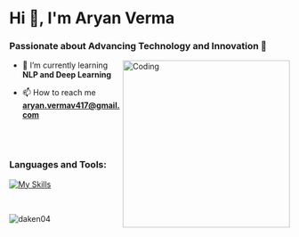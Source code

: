 <h1>Hi 👋, I'm Aryan Verma</h1>
<h3>Passionate about Advancing Technology and Innovation 🚀</h3>
<img align="right" alt="Coding" width="300" src="https://miro.medium.com/v2/resize:fit:640/format:webp/1*um19N_oeTKlmrHMov0O5bA.gif">

- 🌱 I’m currently learning **NLP and Deep Learning**

- 📫 How to reach me **aryan.vermav417@gmail.com**

<br>
<br>

<p align="left">
<h3 align="left">Languages and Tools:</h3>
</p>

[![My Skills](https://skillicons.dev/icons?i=bash,c,cpp,css,dart,express,firebase,flask,flutter,git,github,html,js,react,latex,linux,mongodb,mysql,nodejs,py,pytorch,vite,vscode)](https://skillicons.dev)

<br>
<p>
  <img align="center" src="https://github-readme-stats.vercel.app/api/top-langs?username=daken04&show_icons=true&locale=en&layout=compact" alt="daken04" />
</p>
